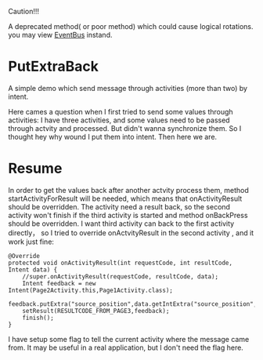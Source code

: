    Caution!!! 

A deprecated method( or poor method) which could cause logical rotations. you may view [EventBus](https://github.com/search?utf8=%E2%9C%93&q=eventbus&type) instand.

   # PutExtraBack

A simple demo which send message through activities (more than two) by intent.

 Here cames a question when I first tried to send some values through activities: I have three activities, and some values need to be passed through actvity and processed. But didn't wanna synchronize them. So I thought hey why wound I put them into intent. Then here we are.
 
   # Resume
 
  In order to get the values back after another actvity process them, method startActivityForResult will be needed, which means that onActivityResult should be overridden. The activity need a result back, so the second activity won't finish if the third activity is started and method onBackPress should be overridden. 
  I want third activity can back to the first activity directly， so I tried to override onActvityResult in the second activity , and it work just fine:
  
    @Override
    protected void onActivityResult(int requestCode, int resultCode, Intent data) {
        //super.onActivityResult(requestCode, resultCode, data);
        Intent feedback = new Intent(Page2Activity.this,Page1Activity.class);
        feedback.putExtra("source_position",data.getIntExtra("source_position",0));
        setResult(RESULTCODE_FROM_PAGE3,feedback);
        finish();
    }
 I have setup some flag to tell the current activity where the message came from. It may be useful in a real application, but I don't need the flag here. 
